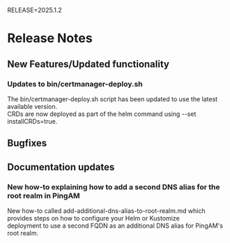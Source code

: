 RELEASE=2025.1.2
# Release Notes  

## New Features/Updated functionality

### Updates to bin/certmanager-deploy.sh
The bin/certmanager-deploy.sh script has been updated to use the latest available version.  
CRDs are now deployed as part of the helm command using --set installCRDs=true.

## Bugfixes

## Documentation updates

### New how-to explaining how to add a second DNS alias for the root realm in PingAM
New how-to called add-additional-dns-alias-to-root-realm.md which provides steps on how to configure your Helm or Kustomize  
deployment to use a second FQDN as an additional DNS alias for PingAM's root realm.
